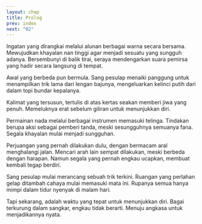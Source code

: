 ```yaml
---
layout: chap
title: Prolog
prev: index
next: "02"
---
```

Ingatan yang dirangkai melalui alunan berbagai warna secara bersama. Mewujudkan khayalan nan tinggi agar menjadi sesuatu yang sungguh adanya. Bersembunyi di balik tirai, seraya mendengarkan suara pemirsa yang hadir secara langsung di tempat.

Awal yang berbeda pun bermula. Sang pesulap menaiki panggung untuk menampilkan trik lama dari lengan bajunya, mengeluarkan kelinci putih dari dalam topi bundar kepalanya.

Kalimat yang tersusun, tertulis di atas kertas seakan memberi jiwa yang penuh. Memeluknya erat sebelum giliran untuk menunjukkan diri.

Permainan nada melalui berbagai instrumen memasuki telinga. Tindakan berupa aksi sebagai pemberi tanda, meski sesungguhnya semuanya fana. Segala khayalan mulai menjadi sungguhan.

Perjuangan yang pernah dilakukan dulu, dengan bermacam aral menghalangi jalan. Mencari arah lain sempat dilakukan, meski berbeda dengan harapan. Namun segala yang pernah engkau ucapkan, membuat kembali tegap berdiri.

Sang pesulap mulai merancang sebuah trik terkini. Ruangan yang perlahan gelap ditambah cahaya mulai memasuki mata ini. Rupanya semua hanya mimpi dalam tidur nyenyak di malam hari.

Tapi sekarang, adalah waktu yang tepat untuk menunjukkan diri. Bagai terkurung dalam sangkar, engkau tidak berarti. Menuju angkasa untuk menjadikannya nyata.
